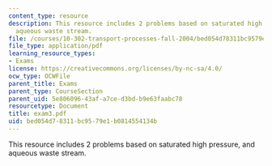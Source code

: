 ```yaml
---
content_type: resource
description: This resource includes 2 problems based on saturated high pressure, and
  aqueous waste stream.
file: /courses/10-302-transport-processes-fall-2004/bed054d78311bc9579e1b0814554134b_exam3.pdf
file_type: application/pdf
learning_resource_types:
- Exams
license: https://creativecommons.org/licenses/by-nc-sa/4.0/
ocw_type: OCWFile
parent_title: Exams
parent_type: CourseSection
parent_uid: 5e806096-43af-a7ce-d3bd-b9e63faabc78
resourcetype: Document
title: exam3.pdf
uid: bed054d7-8311-bc95-79e1-b0814554134b
---
```

This resource includes 2 problems based on saturated high pressure, and aqueous waste stream.